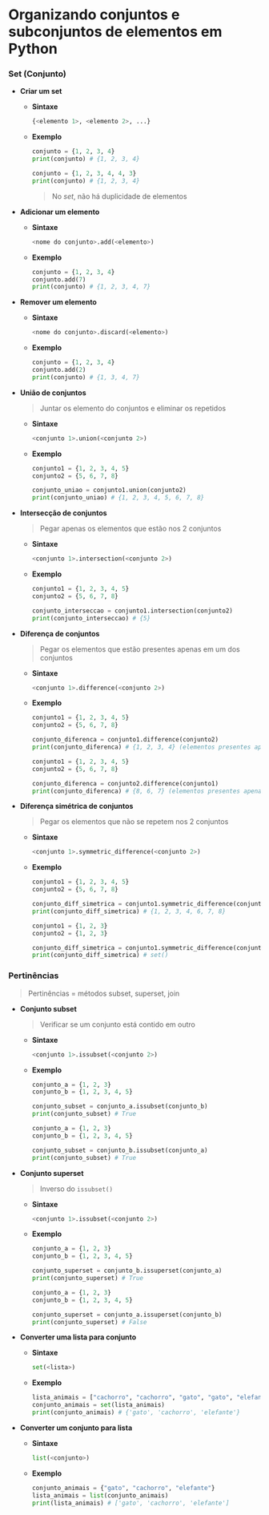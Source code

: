 # Organizando conjuntos e subconjuntos de elementos em Python

### Set (Conjunto)

* **Criar um set**

  * **Sintaxe**

    ```python
    {<elemento 1>, <elemento 2>, ...}
    ```

  * **Exemplo**

    ```python
    conjunto = {1, 2, 3, 4}
    print(conjunto) # {1, 2, 3, 4}
    ```

    ```python
    conjunto = {1, 2, 3, 4, 4, 3}
    print(conjunto) # {1, 2, 3, 4}
    ```

    > No _set_, não há duplicidade de elementos

* **Adicionar um elemento**

  * **Sintaxe**

    ```python
    <nome do conjunto>.add(<elemento>)
    ```

  * **Exemplo**

    ```python
    conjunto = {1, 2, 3, 4}
    conjunto.add(7)
    print(conjunto) # {1, 2, 3, 4, 7}
    ```

* **Remover um elemento**

  * **Sintaxe**

    ```python
    <nome do conjunto>.discard(<elemento>)
    ```

  * **Exemplo**

    ```python
    conjunto = {1, 2, 3, 4}
    conjunto.add(2)
    print(conjunto) # {1, 3, 4, 7}
    ```

* **União de conjuntos**

  > Juntar os elemento do conjuntos e eliminar os repetidos

  * **Sintaxe**

    ```python
    <conjunto 1>.union(<conjunto 2>)
    ```

  * **Exemplo**

    ```python
    conjunto1 = {1, 2, 3, 4, 5}
    conjunto2 = {5, 6, 7, 8}

    conjunto_uniao = conjunto1.union(conjunto2)
    print(conjunto_uniao) # {1, 2, 3, 4, 5, 6, 7, 8}
    ```

* **Intersecção de conjuntos**

  > Pegar apenas os elementos que estão nos 2 conjuntos

  * **Sintaxe**

    ```python
    <conjunto 1>.intersection(<conjunto 2>)
    ```

  * **Exemplo**

    ```python
    conjunto1 = {1, 2, 3, 4, 5}
    conjunto2 = {5, 6, 7, 8}

    conjunto_interseccao = conjunto1.intersection(conjunto2)
    print(conjunto_interseccao) # {5}
    ```

* **Diferença de conjuntos**

  > Pegar os elementos que estão presentes apenas em um dos conjuntos

  * **Sintaxe**

    ```python
    <conjunto 1>.difference(<conjunto 2>)
    ```

  * **Exemplo**

    ```python
    conjunto1 = {1, 2, 3, 4, 5}
    conjunto2 = {5, 6, 7, 8}

    conjunto_diferenca = conjunto1.difference(conjunto2)
    print(conjunto_diferenca) # {1, 2, 3, 4} (elementos presentes apenas no conjunto 1)
    ```

    ```python
    conjunto1 = {1, 2, 3, 4, 5}
    conjunto2 = {5, 6, 7, 8}

    conjunto_diferenca = conjunto2.difference(conjunto1)
    print(conjunto_diferenca) # {8, 6, 7} (elementos presentes apenas no conjunto 2)
    ```

* **Diferença simétrica de conjuntos**

  > Pegar os elementos que não se repetem nos 2 conjuntos

  * **Sintaxe**

    ```python
    <conjunto 1>.symmetric_difference(<conjunto 2>)
    ```

  * **Exemplo**

    ```python
    conjunto1 = {1, 2, 3, 4, 5}
    conjunto2 = {5, 6, 7, 8}

    conjunto_diff_simetrica = conjunto1.symmetric_difference(conjunto2)
    print(conjunto_diff_simetrica) # {1, 2, 3, 4, 6, 7, 8}
    ```

    ```python
    conjunto1 = {1, 2, 3}
    conjunto2 = {1, 2, 3}

    conjunto_diff_simetrica = conjunto1.symmetric_difference(conjunto2)
    print(conjunto_diff_simetrica) # set()
    ```

### Pertinências

> Pertinências = métodos subset, superset, join

* **Conjunto subset**

  > Verificar se um conjunto está contido em outro

  * **Sintaxe**

    ```python
    <conjunto 1>.issubset(<conjunto 2>)
    ```
  
  * **Exemplo**

    ```python
    conjunto_a = {1, 2, 3}
    conjunto_b = {1, 2, 3, 4, 5}

    conjunto_subset = conjunto_a.issubset(conjunto_b)
    print(conjunto_subset) # True
    ```

    ```python
    conjunto_a = {1, 2, 3}
    conjunto_b = {1, 2, 3, 4, 5}

    conjunto_subset = conjunto_b.issubset(conjunto_a)
    print(conjunto_subset) # True
    ```

* **Conjunto superset**

  > Inverso do `issubset()`

  * **Sintaxe**

    ```python
    <conjunto 1>.issubset(<conjunto 2>)
    ```

  * **Exemplo**

    ```python
    conjunto_a = {1, 2, 3}
    conjunto_b = {1, 2, 3, 4, 5}

    conjunto_superset = conjunto_b.issuperset(conjunto_a)
    print(conjunto_superset) # True
    ```

    ```python
    conjunto_a = {1, 2, 3}
    conjunto_b = {1, 2, 3, 4, 5}

    conjunto_superset = conjunto_a.issuperset(conjunto_b)
    print(conjunto_superset) # False
    ```

* **Converter uma lista para conjunto**

  * **Sintaxe**

    ```python
    set(<lista>)
    ```

  * **Exemplo**

    ```python
    lista_animais = ["cachorro", "cachorro", "gato", "gato", "elefante"]
    conjunto_animais = set(lista_animais)
    print(conjunto_animais) # {'gato', 'cachorro', 'elefante'}
    ```

* **Converter um conjunto para lista**

  * **Sintaxe**

    ```python
    list(<conjunto>)
    ```

  * **Exemplo**

    ```python
    conjunto_animais = {"gato", "cachorro", "elefante"}
    lista_animais = list(conjunto_animais)
    print(lista_animais) # ['gato', 'cachorro', 'elefante']
    ```